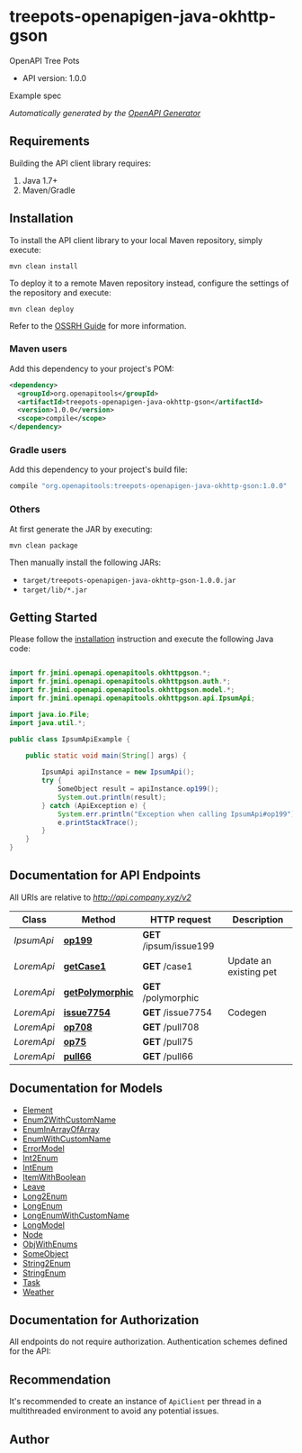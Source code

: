 # treepots-openapigen-java-okhttp-gson

OpenAPI Tree Pots
- API version: 1.0.0

Example spec


*Automatically generated by the [OpenAPI Generator](https://openapi-generator.tech)*


## Requirements

Building the API client library requires:
1. Java 1.7+
2. Maven/Gradle

## Installation

To install the API client library to your local Maven repository, simply execute:

```shell
mvn clean install
```

To deploy it to a remote Maven repository instead, configure the settings of the repository and execute:

```shell
mvn clean deploy
```

Refer to the [OSSRH Guide](http://central.sonatype.org/pages/ossrh-guide.html) for more information.

### Maven users

Add this dependency to your project's POM:

```xml
<dependency>
  <groupId>org.openapitools</groupId>
  <artifactId>treepots-openapigen-java-okhttp-gson</artifactId>
  <version>1.0.0</version>
  <scope>compile</scope>
</dependency>
```

### Gradle users

Add this dependency to your project's build file:

```groovy
compile "org.openapitools:treepots-openapigen-java-okhttp-gson:1.0.0"
```

### Others

At first generate the JAR by executing:

```shell
mvn clean package
```

Then manually install the following JARs:

* `target/treepots-openapigen-java-okhttp-gson-1.0.0.jar`
* `target/lib/*.jar`

## Getting Started

Please follow the [installation](#installation) instruction and execute the following Java code:

```java

import fr.jmini.openapi.openapitools.okhttpgson.*;
import fr.jmini.openapi.openapitools.okhttpgson.auth.*;
import fr.jmini.openapi.openapitools.okhttpgson.model.*;
import fr.jmini.openapi.openapitools.okhttpgson.api.IpsumApi;

import java.io.File;
import java.util.*;

public class IpsumApiExample {

    public static void main(String[] args) {
        
        IpsumApi apiInstance = new IpsumApi();
        try {
            SomeObject result = apiInstance.op199();
            System.out.println(result);
        } catch (ApiException e) {
            System.err.println("Exception when calling IpsumApi#op199");
            e.printStackTrace();
        }
    }
}

```

## Documentation for API Endpoints

All URIs are relative to *http://api.company.xyz/v2*

Class | Method | HTTP request | Description
------------ | ------------- | ------------- | -------------
*IpsumApi* | [**op199**](docs/IpsumApi.md#op199) | **GET** /ipsum/issue199 | 
*LoremApi* | [**getCase1**](docs/LoremApi.md#getCase1) | **GET** /case1 | Update an existing pet
*LoremApi* | [**getPolymorphic**](docs/LoremApi.md#getPolymorphic) | **GET** /polymorphic | 
*LoremApi* | [**issue7754**](docs/LoremApi.md#issue7754) | **GET** /issue7754 | Codegen
*LoremApi* | [**op708**](docs/LoremApi.md#op708) | **GET** /pull708 | 
*LoremApi* | [**op75**](docs/LoremApi.md#op75) | **GET** /pull75 | 
*LoremApi* | [**pull66**](docs/LoremApi.md#pull66) | **GET** /pull66 | 


## Documentation for Models

 - [Element](docs/Element.md)
 - [Enum2WithCustomName](docs/Enum2WithCustomName.md)
 - [EnumInArrayOfArray](docs/EnumInArrayOfArray.md)
 - [EnumWithCustomName](docs/EnumWithCustomName.md)
 - [ErrorModel](docs/ErrorModel.md)
 - [Int2Enum](docs/Int2Enum.md)
 - [IntEnum](docs/IntEnum.md)
 - [ItemWithBoolean](docs/ItemWithBoolean.md)
 - [Leave](docs/Leave.md)
 - [Long2Enum](docs/Long2Enum.md)
 - [LongEnum](docs/LongEnum.md)
 - [LongEnumWithCustomName](docs/LongEnumWithCustomName.md)
 - [LongModel](docs/LongModel.md)
 - [Node](docs/Node.md)
 - [ObjWithEnums](docs/ObjWithEnums.md)
 - [SomeObject](docs/SomeObject.md)
 - [String2Enum](docs/String2Enum.md)
 - [StringEnum](docs/StringEnum.md)
 - [Task](docs/Task.md)
 - [Weather](docs/Weather.md)


## Documentation for Authorization

All endpoints do not require authorization.
Authentication schemes defined for the API:

## Recommendation

It's recommended to create an instance of `ApiClient` per thread in a multithreaded environment to avoid any potential issues.

## Author



